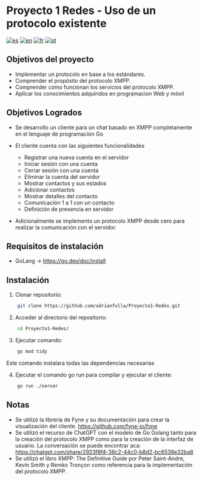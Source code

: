 # Proyecto 1 Redes - Uso de un protocolo existente
[![es](https://img.shields.io/badge/lang-es-yellow.svg)](https://github.com/adrianfulla/Proyecto1-Redes/blob/main/README.md)
[![en](https://img.shields.io/badge/lang-en-red.svg)](https://github.com/adrianfulla/Proyecto1-Redes/blob/main/README.en.md)
[![fr](https://img.shields.io/badge/lang-fr-gr.svg)](https://github.com/adrianfulla/Proyecto1-Redes/blob/main/README.fr.md)
[![pt](https://img.shields.io/badge/lang-pt-blue.svg)](https://github.com/adrianfulla/Proyecto1-Redes/blob/main/README.pt.md)


## Objetivos del proyecto
- Implementar un protocolo en base a los estándares.
- Comprender el propósito del protocolo XMPP.
- Comprender cómo funcionan los servicios del protocolo XMPP.
- Aplicar los conocimientos adquiridos en programacion Web y móvil

## Objetivos Logrados
- Se desarrollo un cliente para un chat basado en XMPP completamente en el lenguaje de programación Go
- El cliente cuenta con las siguientes funcionalidades
    - Registrar una nueva cuenta en el servidor
    - Iniciar sesión con una cuenta
    - Cerrar sesión con una cuenta
    - Eliminar la cuenta del servidor
    - Mostrar contactos y sus estados
    - Adicionar contactos 
    - Mostrar detalles del contacto
    - Comunicación 1 a 1 con un contacto
    - Definición de presencia en servidor
    
- Adicionalmente se implemento un protocolo XMPP desde cero para realizar la comunicación con el servidor.

## Requisitos de instalación
- GoLang -> https://go.dev/doc/install

## Instalación
1. Clonar repositorio:
```bash
    git clone https://github.com/adrianfulla/Proyecto1-Redes.git
```
2. Acceder al directorio del repositorio:
```bash
    cd Proyecto1-Redes/
```

3. Ejecutar comando:
```bash
    go mod tidy
```
Este comando instalara todas las dependencias necesarias

4. Ejecutar el comando go run para compilar y ejecutar el cliente:
```bash
    go run ./server
```

## Notas
- Se utilizó la librería de Fyne y su documentación para crear la visualización del cliente. https://github.com/fyne-io/fyne
- Se utilizó el recurso de ChatGPT con el modelo de Go Golang tanto para la creación del protocolo XMPP como para la creación de la interfaz de usuario. La conversación se puede encontrar aca: 
https://chatgpt.com/share/2923f8f4-38c2-44c0-b8d2-bc6538e32ba8
- Se utilizó el libro XMPP: The Definitive Guide por Peter Saint-Andre, Kevin Smith y Remko Tronçon como referencia para la implementación del protocolo XMPP.
